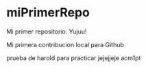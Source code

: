 # miPrimerRepo

Mi primer repositorio. Yujuu!

Mi primera contribucion local para Github

prueba de harold para practicar jejejjeje acm1pt
